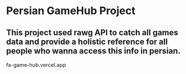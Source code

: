 # Persian GameHub Project
## This project used rawg API to catch all games data and provide a holistic reference for all people who wanna access this info in persian.
fa-game-hub.vercel.app
